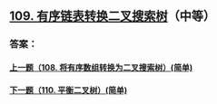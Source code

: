## [109. 有序链表转换二叉搜索树](https://leetcode-cn.com/problems/merge-two-sorted-lists/)（中等）





### 答案：



#### [上一题（108. 将有序数组转换为二叉搜索树）(简单)](https://github.com/sdwwld/leetCode/blob/master/src/main/java/com/wld/java/leetcode/leetCode0108.md)

#### [下一题（110. 平衡二叉树）(简单)](https://github.com/sdwwld/leetCode/blob/master/src/main/java/com/wld/java/leetcode/leetCode0110.md)